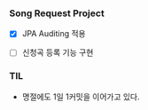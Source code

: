 ### Song Request Project

- [x] JPA Auditing 적용
- [ ] 신청곡 등록 기능 구현



### TIL

- 명절에도 1일 1커밋을 이어가고 있다.

